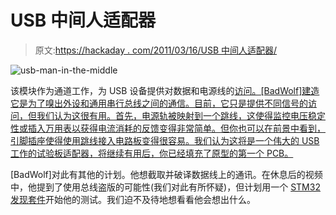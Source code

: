 # USB 中间人适配器

> 原文:[https://hackaday . com/2011/03/16/USB 中间人适配器/](https://hackaday.com/2011/03/16/usb-man-in-the-middle-adapter/)

![](../Images/abc6027ed226f60c90dea5ee9b7f720b.png "usb-man-in-the-middle")

该模块作为通道工作，为 USB 设备提供对数据和电源线的[访问。[BadWolf]建造它是为了嗅出外设和通用串行总线之间的通信。目前，它只是提供不同信号的访问，但我们认为这很有用。首先，电源轨被映射到一个跳线，这使得监控电压稳定性或插入万用表以获得电流消耗的反馈变得非常简单。但你也可以在前景中看到，引脚插座使得使用跳线接入电路板变得很容易。我们认为这将是一个伟大的 USB 工作的试验板适配器，将继续有用后，你已经填充了原型的第一个 PCB。](http://badwolf.hackhut.com/2011/03/15/usb-analyzing-dongle-and-set-up/#)

[BadWolf]对此有其他的计划。他想截取并破译数据线上的通讯。在休息后的视频中，他提到了使用总线盗版的可能性(我们对此有所怀疑)，但计划用一个 [STM32 发现套件](http://hackaday.com/2010/10/12/arm-prototyping-on-the-cheap-with-stm32-discovery/)开始他的测试。我们迫不及待地想看看他会想出什么。